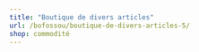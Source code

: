 ```yaml
---
title: "Boutique de divers articles"
url: /bofossou/boutique-de-divers-articles-5/
shop: commodité
---
```

